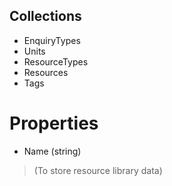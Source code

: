 ## Collections

- EnquiryTypes
- Units
- ResourceTypes
- Resources
- Tags

# Properties

- Name (string)

> (To store resource library data)
